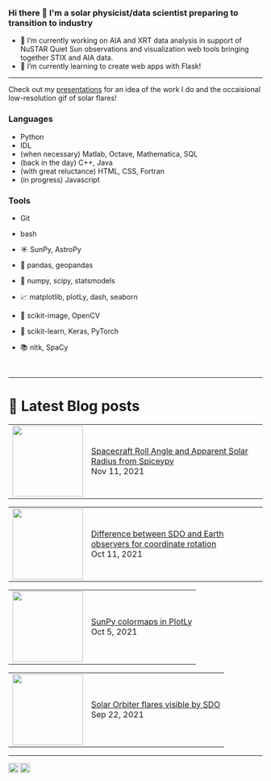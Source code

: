 ### Hi there 👋 I'm a solar physicist/data scientist preparing to transition to industry

<!--- 😄 Pronouns: she/they-->
- 🔭 I’m currently working on AIA and XRT data analysis in support of NuSTAR Quiet Sun observations and visualization web tools bringing together STIX and AIA data.
- 🌱 I’m currently learning to create web apps with Flask!
<!--
**elastufka/elastufka** is a ✨ _special_ ✨ repository because its `README.md` (this file) appears on your GitHub profile.

Here are some ideas to get you started:


- 👯 I’m looking to collaborate on ...
- 🤔 I’m looking for help with ...
- 💬 Ask me about ...
- 📫 How to reach me: ...
- ⚡ Fun fact: ...
-->

----
<!--
![languages](https://img.shields.io/static/v1?label=&message=languages:&color=555&style=flat-square)
-->

Check out my [presentations](https://elastufka.github.io/presentations/) for an idea of the work I do and the occaisional low-resolution gif of solar flares!

### Languages

- Python
- IDL
- (when necessary) Matlab, Octave, Mathematica, SQL
- (back in the day) C++, Java
- (with great reluctance) HTML, CSS, Fortran
- (in progress) Javascript

<!--
![python](https://img.shields.io/static/v1?logo=python&label=&message=python&color=111&logoColor=AAA&style=flat-square&link=)
![IDL](https://img.shields.io/static/v1?logo=go&label=&message=golang&color=111&logoColor=AAA&style=flat-square)
![ruby](https://img.shields.io/static/v1?logo=ruby&label=&message=ruby&color=111&logoColor=AAA&style=flat-square)
![tools](https://img.shields.io/static/v1?label=&message=tools:&color=555&style=flat-square)
<!--![git](https://img.shields.io/static/v1?logo=git&label=&message=git&color=111&logoColor=AAA&style=flat-square)
-->
### Tools

- Git
- bash

- ☀️ SunPy, AstroPy
- 🐼 pandas, geopandas
- 🧮 numpy, scipy, statsmodels
- 📈 matplotlib, plotLy, dash, seaborn
- 🌃 scikit-image, OpenCV
- 🧠 scikit-learn, Keras, PyTorch
- 📚 nltk, SpaCy

&nbsp;&nbsp;&nbsp;

<!-- example
**Senior Data & Platform Engineer** &#12299;_working in Reliability Analytics & Automation_
<br/>
**Digital Artist & Creator** &#12299;_specialised in environmental pixel art and 8bit-ish art_

----
**Publications**

to be added...

**But more importantly the code**

-->

---

# 📖 Latest Blog posts
<!-- ELASTUFKA:START --><table><tr><td><a href="https://elastufka.github.io/SAX-XRS_figures/posts/2021/11/11/Spacecraft-Roll-Angle-and-Apparent-Solar-Radius-from-Spiceypy.html"><img width="140px" src="https://github.com/elastufka/SAX-XRS_figures/blob/gh-pages/images/$title_hero.png"></a></td>
<td><a href="https://elastufka.github.io/SAX-XRS_figures/posts/2021/11/11/Spacecraft-Roll-Angle-and-Apparent-Solar-Radius-from-Spiceypy.html">Spacecraft Roll Angle and Apparent Solar Radius from Spiceypy</a><br/>Nov 11, 2021</td></tr></table>
<table><tr><td><a href="https://elastufka.github.io/SAX-XRS_figures/posts/2021/10/11/Difference-between-SDO-and-Earth-observers-for-coordinate-rotation.html"><img width="140px" src="https://github.com/elastufka/SAX-XRS_figures/blob/gh-pages/images/$title_hero.png"></a></td>
<td><a href="https://elastufka.github.io/SAX-XRS_figures/posts/2021/10/11/Difference-between-SDO-and-Earth-observers-for-coordinate-rotation.html">Difference between SDO and Earth observers for coordinate rotation</a><br/>Oct 11, 2021</td></tr></table>
<table><tr><td><a href="https://elastufka.github.io/SAX-XRS_figures/posts/2021/10/05/SunPy_colormaps_in_PlotLy.html"><img width="140px" src="https://github.com/elastufka/SAX-XRS_figures/blob/gh-pages/images/$title_hero.png"></a></td>
<td><a href="https://elastufka.github.io/SAX-XRS_figures/posts/2021/10/05/SunPy_colormaps_in_PlotLy.html">SunPy colormaps in PlotLy</a><br/>Oct 5, 2021</td></tr></table>
<table><tr><td><a href="https://elastufka.github.io/SAX-XRS_figures/posts/2021/09/22/Solar-Orbiter-flares-visible-by-SDO.html"><img width="140px" src="https://github.com/elastufka/SAX-XRS_figures/blob/gh-pages/images/$title_hero.png"></a></td>
<td><a href="https://elastufka.github.io/SAX-XRS_figures/posts/2021/09/22/Solar-Orbiter-flares-visible-by-SDO.html">Solar Orbiter flares visible by SDO</a><br/>Sep 22, 2021</td></tr></table>
<!-- ELASTUFKA:END -->

----

<a href="https://linkedin.com/in/erica-lastufka-1686b2b5/">
  <img align="left" alt="Erica's LinkedIn" width="20px" src="https://image.flaticon.com/icons/png/512/174/174857.png" />
</a>
<a href="https://orcid.org/0000-0003-1894-2074" alt="Erica's ORCID">
  <img align="left" width="20px" src="https://upload.wikimedia.org/wikipedia/commons/0/06/ORCID_iD.svg" />
</a>
<!--
| &nbsp;&nbsp;&nbsp; Website & Gallery : [https://moer.tel](https://moer.tel) &nbsp;&nbsp;&nbsp;|&nbsp;&nbsp;&nbsp; Open Source Work : <sub>&#9660; &#9660; &#9660;</sub> 
-->
